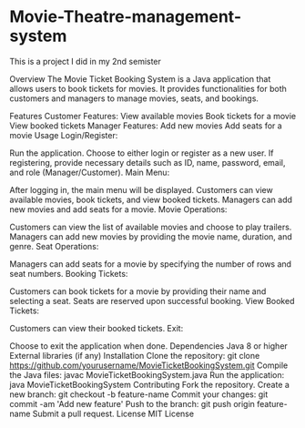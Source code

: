 # Movie-Theatre-management-system
This is a project I did in my 2nd semister

Overview
The Movie Ticket Booking System is a Java application that allows users to book tickets for movies. It provides functionalities for both customers and managers to manage movies, seats, and bookings.

Features
Customer Features:
View available movies
Book tickets for a movie
View booked tickets
Manager Features:
Add new movies
Add seats for a movie
Usage
Login/Register:

Run the application.
Choose to either login or register as a new user.
If registering, provide necessary details such as ID, name, password, email, and role (Manager/Customer).
Main Menu:

After logging in, the main menu will be displayed.
Customers can view available movies, book tickets, and view booked tickets.
Managers can add new movies and add seats for a movie.
Movie Operations:

Customers can view the list of available movies and choose to play trailers.
Managers can add new movies by providing the movie name, duration, and genre.
Seat Operations:

Managers can add seats for a movie by specifying the number of rows and seat numbers.
Booking Tickets:

Customers can book tickets for a movie by providing their name and selecting a seat.
Seats are reserved upon successful booking.
View Booked Tickets:

Customers can view their booked tickets.
Exit:

Choose to exit the application when done.
Dependencies
Java 8 or higher
External libraries (if any)
Installation
Clone the repository: git clone https://github.com/yourusername/MovieTicketBookingSystem.git
Compile the Java files: javac MovieTicketBookingSystem.java
Run the application: java MovieTicketBookingSystem
Contributing
Fork the repository.
Create a new branch: git checkout -b feature-name
Commit your changes: git commit -am 'Add new feature'
Push to the branch: git push origin feature-name
Submit a pull request.
License
MIT License

